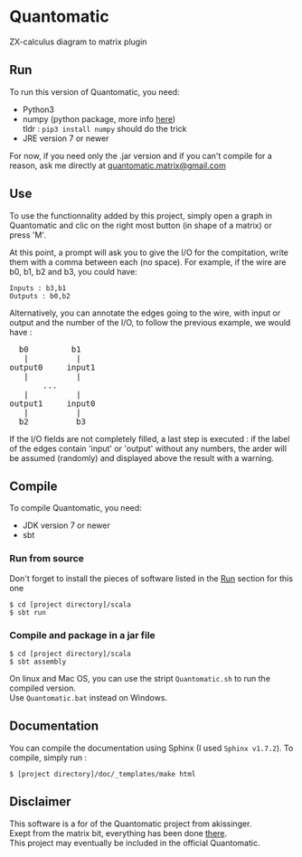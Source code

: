 # Quantomatic
ZX-calculus diagram to matrix plugin

## Run
To run this version of Quantomatic, you need:
- Python3
- numpy (python package, more info [here](https://scipy.org/install.html))  
tldr : `pip3 install numpy` should do the trick
- JRE version 7 or newer

For now, if you need only the .jar version and if you can't compile for a reason, ask me directly at quantomatic.matrix@gmail.com

## Use
To use the functionnality added by this project, simply open a graph in Quantomatic and clic on the right most button (in shape of a matrix) or press 'M'. 

At this point, a prompt will ask you to give the I/O for the compitation, write them with a comma between each (no space).
For example, if the wire are b0, b1, b2 and b3, you could have:
```
Inputs : b3,b1
Outputs : b0,b2
```

Alternatively, you can annotate the edges going to the wire, with input or output and the number of the I/O, to follow the previous example, we would have :
<pre>
  b0         b1
   |          |
output0     input1
   |          |
       ...
   |          |
output1     input0
   |          |
  b2          b3
</pre>
If the I/O fields are not completely filled, a last step is executed : if the label of the edges contain 'input' or 'output' without any numbers, the arder will be assumed (randomly) and displayed above the result with a warning.

## Compile
To compile Quantomatic, you need:
- JDK version 7 or newer
- sbt

### Run from source
Don't forget to install the pieces of software listed in the [Run](#run) section for this one
~~~~
$ cd [project directory]/scala
$ sbt run
~~~~

### Compile and package in a jar file
~~~~
$ cd [project directory]/scala
$ sbt assembly
~~~~

On linux and Mac OS, you can use the stript `Quantomatic.sh` to run the compiled version.  
Use `Quantomatic.bat` instead on Windows.

## Documentation
You can compile the documentation using Sphinx (I used `Sphinx v1.7.2`).
To compile, simply run :
~~~
$ [project directory]/doc/_templates/make html
~~~

## Disclaimer
This software is a for of the Quantomatic project from akissinger.  
Exept from the matrix bit, everything has been done [there](https://github.com/Quantomatic/quantomatic).  
This project may eventually be included in the official Quantomatic.
